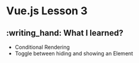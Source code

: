 <h1>Vue.js Lesson 3</h1>

<h2>:writing_hand: What I learned?</h2>
<ul>
<li>Conditional Rendering</li>
<li>Toggle between hiding and showing an Element</li>
</ul>
